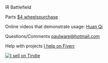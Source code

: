 IR Battlefield 

Parts
  [$4 wheels](https://github.com/Paulware/IRBattleField/raw/master/images/wheels.jpg)[purchase](http://www.ebay.com/itm/160840372337?ssPageName=STRK:MEWNX:IT&_trksid=p3984.m1439.l2649)
  
Online videos that demonstrate usage:
  [Huan Qi](http://www.youtube.com/watch?v=K-tgRfZG1ec)    
  
Questions/Comments
  paulware@hotmail.com
  
Help with projects
  [I help on Fiverr](http://fiverr.com/paulware/help-with-your-arduino-project)

<a href="https://tindie.com/shops/Paulware/?ref=offsite_badges&utm_source=sellers_Paulware&utm_medium=badges&utm_campaign=badge_large"><img src="https://s3.amazonaws.com/tindie-static/badges/tindie-large.png" alt="I sell on Tindie"></a>
  